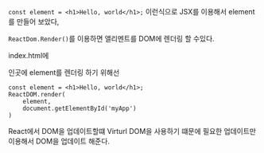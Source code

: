 `const element = <h1>Hello, world</h1>;`
이런식으로 JSX를 이용해서 element를 만들어 보았다,

`ReactDom.Render()`를 이용하면 앨리멘트를 DOM에 렌더링 할 수있다.

index.html에 <div id="myApp"></div>인곳에 element를 렌더링 하기 위해선

```
const element = <h1>Hello, world</h1>;
ReactDOM.render(
	element,
	document.getElementById('myApp')
)
```

React에서 DOM을 업데이트할떄 Virturl DOM을 사용하기 떄문에 필요한 업데이트만 이용해서 DOM을 업데이트 해준다.
